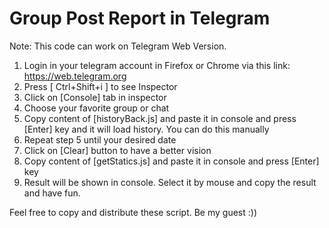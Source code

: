 # Group Post Report in Telegram
Note: This code can work on Telegram Web Version.

1. Login in your telegram account in Firefox or Chrome via this link: https://web.telegram.org
2. Press [ Ctrl+Shift+i ] to see Inspector
3. Click on [Console] tab in inspector
4. Choose your favorite group or chat
4. Copy content of [historyBack.js] and paste it in console and press [Enter] key and it will load history. You can do this manually
5. Repeat step 5 until your desired date
6. Click on [Clear] button to have a better vision
7. Copy content of [getStatics.js] and paste it in console and press [Enter] key
8. Result will be shown in console. Select it by mouse and copy the result and have fun.

Feel free to copy and distribute these script. Be my guest :))
